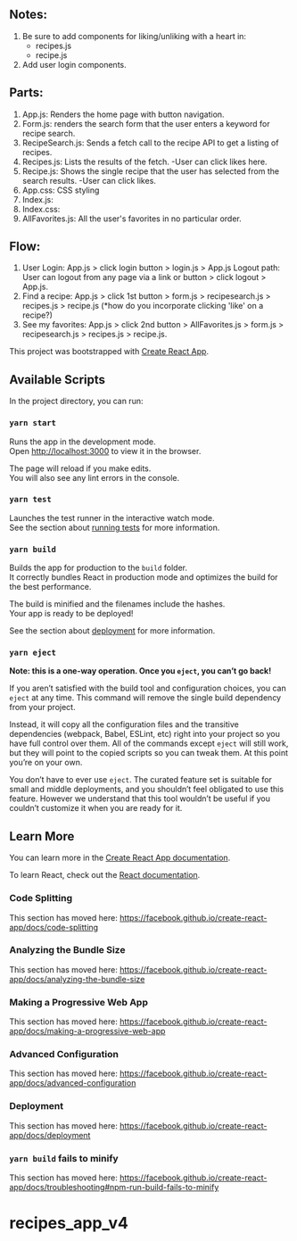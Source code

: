 ## Notes:
1. Be sure to add components for liking/unliking with a heart in:
    - recipes.js
    - recipe.js
2. Add user login components.

## Parts:
1. App.js: Renders the home page with button navigation.
2. Form.js: renders the search form that the user enters a keyword for recipe search.
3. RecipeSearch.js: Sends a fetch call to the recipe API to get a listing of recipes.
4. Recipes.js: Lists the results of the fetch. 
    -User can click likes here.
5. Recipe.js: Shows the single recipe that the user has selected from the search results.
    -User can click likes.
6. App.css: CSS styling
7. Index.js:
8. Index.css:
9. AllFavorites.js: All the user's favorites in no particular order.

## Flow:
1. User Login: App.js > click login button > login.js > App.js
Logout path: User can logout from any page via a link or button > click logout > App.js.
2. Find a recipe: App.js > click 1st button > form.js > recipesearch.js > recipes.js > recipe.js (*how do you incorporate clicking 'like' on a recipe?)
3. See my favorites: App.js > click 2nd button > AllFavorites.js > form.js > recipesearch.js > recipes.js > recipe.js.


This project was bootstrapped with [Create React App](https://github.com/facebook/create-react-app).

## Available Scripts

In the project directory, you can run:

### `yarn start`

Runs the app in the development mode.<br />
Open [http://localhost:3000](http://localhost:3000) to view it in the browser.

The page will reload if you make edits.<br />
You will also see any lint errors in the console.

### `yarn test`

Launches the test runner in the interactive watch mode.<br />
See the section about [running tests](https://facebook.github.io/create-react-app/docs/running-tests) for more information.

### `yarn build`

Builds the app for production to the `build` folder.<br />
It correctly bundles React in production mode and optimizes the build for the best performance.

The build is minified and the filenames include the hashes.<br />
Your app is ready to be deployed!

See the section about [deployment](https://facebook.github.io/create-react-app/docs/deployment) for more information.

### `yarn eject`

**Note: this is a one-way operation. Once you `eject`, you can’t go back!**

If you aren’t satisfied with the build tool and configuration choices, you can `eject` at any time. This command will remove the single build dependency from your project.

Instead, it will copy all the configuration files and the transitive dependencies (webpack, Babel, ESLint, etc) right into your project so you have full control over them. All of the commands except `eject` will still work, but they will point to the copied scripts so you can tweak them. At this point you’re on your own.

You don’t have to ever use `eject`. The curated feature set is suitable for small and middle deployments, and you shouldn’t feel obligated to use this feature. However we understand that this tool wouldn’t be useful if you couldn’t customize it when you are ready for it.

## Learn More

You can learn more in the [Create React App documentation](https://facebook.github.io/create-react-app/docs/getting-started).

To learn React, check out the [React documentation](https://reactjs.org/).

### Code Splitting

This section has moved here: https://facebook.github.io/create-react-app/docs/code-splitting

### Analyzing the Bundle Size

This section has moved here: https://facebook.github.io/create-react-app/docs/analyzing-the-bundle-size

### Making a Progressive Web App

This section has moved here: https://facebook.github.io/create-react-app/docs/making-a-progressive-web-app

### Advanced Configuration

This section has moved here: https://facebook.github.io/create-react-app/docs/advanced-configuration

### Deployment

This section has moved here: https://facebook.github.io/create-react-app/docs/deployment

### `yarn build` fails to minify

This section has moved here: https://facebook.github.io/create-react-app/docs/troubleshooting#npm-run-build-fails-to-minify
# recipes_app_v4
